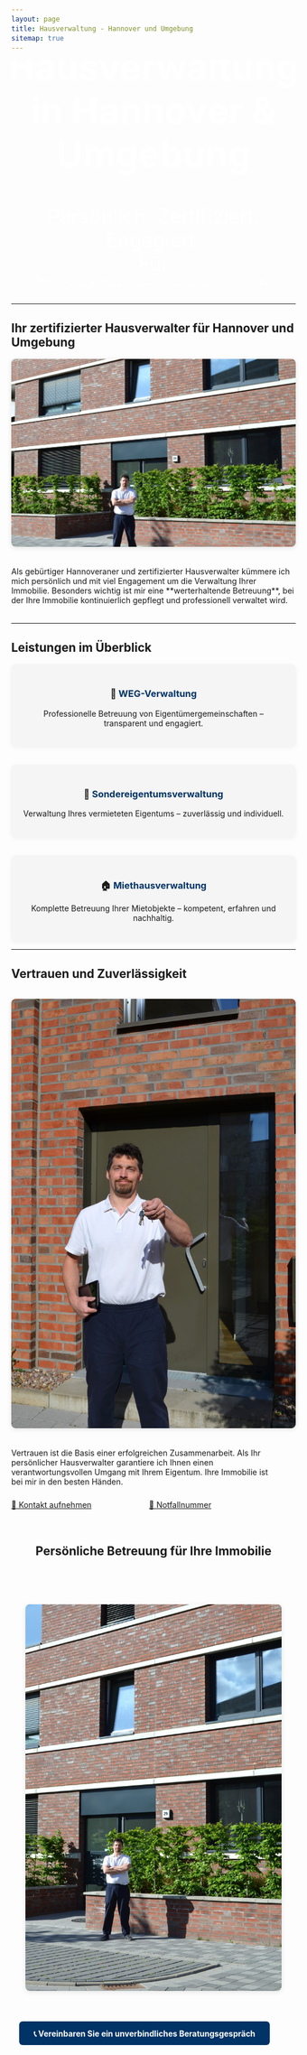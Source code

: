 ```yaml
---
layout: page
title: Hausverwaltung - Hannover und Umgebung
sitemap: true
---
```

<!-- Hero-Bereich -->
<div style="position: relative; overflow: hidden; height: 400px; margin-bottom: 2rem; border-radius: 8px;">

  <!-- Hintergrundbild (leicht unscharf) -->
  <div style="position: absolute; top: 0; left: 0; width: 100%; height: 100%; background: url('/assets/img/dsc_0030_optimiert.jpg') center center / cover no-repeat; filter: blur(5px) brightness(0.8); z-index: 1;">
  </div>

  <!-- Textinhalt -->
  <div style="position: relative; z-index: 2; display: flex; flex-direction: column; justify-content: center; align-items: center; height: 100%; color: white; text-align: center; padding: 1rem;">
    <h1 style="font-size: 4rem; margin-bottom: 1rem;">Hausverwaltung in Hannover & Umgebung</h1>
    <p style="font-size: 2.2rem; max-width: 90%; margin-bottom: 1.5rem;">
      Persönlich. Zertifiziert. Engagiert.<br>
      Für Eigentümergemeinschaften, Miethäuser und Sondereigentum.
    </p>


<a href="/kontakt/" class="button-link">
  📨 Kontakt aufnehmen
</a>
    

  </div>

</div>

---

## Ihr zertifizierter Hausverwalter für Hannover und Umgebung

<div style="display: flex; flex-wrap: wrap; gap: 2rem; align-items: center; justify-content: center; margin-bottom: 2rem;">

  <!-- Portraitfoto -->
  <div style="flex: 1 1 300px; min-width: 280px;">
    <img src="/assets/img/dsc_0032_optimiert.jpg" alt="Portrait Marco Müller" style="width: 100%; height: auto; border-radius: 8px; box-shadow: 0 2px 8px rgba(0,0,0,0.1);">
  </div>

  <!-- Text -->
  <div style="flex: 2 1 400px; min-width: 280px;">
    Als gebürtiger Hannoveraner und zertifizierter Hausverwalter kümmere ich mich persönlich und mit viel Engagement um die Verwaltung Ihrer Immobilie.  
    Besonders wichtig ist mir eine **werterhaltende Betreuung**, bei der Ihre Immobilie kontinuierlich gepflegt und professionell verwaltet wird.
  </div>

</div>

---

## Leistungen im Überblick

<div style="display: flex; flex-wrap: wrap; gap: 2rem; justify-content: center; margin-top: 1rem;">

<!-- WEG-Verwaltung -->
<div style="flex: 1 1 280px; background: #f5f5f5; padding: 1.2rem; border-radius: 8px; text-align: center; box-shadow: 0 2px 8px rgba(0,0,0,0.05);">
  <h3>🏢 <a href="/weg-verwaltung/" style="text-decoration: none; color: #003366;">WEG-Verwaltung</a></h3>
  <p>Professionelle Betreuung von Eigentümergemeinschaften – transparent und engagiert.</p>
</div>

<!-- Sondereigentumsverwaltung -->
<div style="flex: 1 1 280px; background: #f5f5f5; padding: 1.2rem; border-radius: 8px; text-align: center; box-shadow: 0 2px 8px rgba(0,0,0,0.05);">
  <h3>🔑 <a href="/sondereigentumsverwaltung/" style="text-decoration: none; color: #003366;">Sondereigentumsverwaltung</a></h3>
  <p>Verwaltung Ihres vermieteten Eigentums – zuverlässig und individuell.</p>
</div>

<!-- Miethausverwaltung -->
<div style="flex: 1 1 280px; background: #f5f5f5; padding: 1.2rem; border-radius: 8px; text-align: center; box-shadow: 0 2px 8px rgba(0,0,0,0.05);">
  <h3>🏠 <a href="/miethausverwaltung/" style="text-decoration: none; color: #003366;">Miethausverwaltung</a></h3>
  <p>Komplette Betreuung Ihrer Mietobjekte – kompetent, erfahren und nachhaltig.</p>
</div>

</div>

---

## Vertrauen und Zuverlässigkeit

<div style="display: flex; flex-wrap: wrap; gap: 2rem; align-items: center; justify-content: center; margin-top: 2rem;">

  <!-- Schlüsselübergabe Bild -->
  <div style="flex: 1 1 300px; min-width: 280px;">
    <img src="/assets/img/dsc_0078_optimiert.jpg" alt="Schlüsselübergabe" style="width: 100%; height: auto; border-radius: 8px; box-shadow: 0 2px 8px rgba(0,0,0,0.1);">
  </div>

  <!-- Text -->
  <div style="flex: 2 1 400px; min-width: 280px;">
    Vertrauen ist die Basis einer erfolgreichen Zusammenarbeit.  
    Als Ihr persönlicher Hausverwalter garantiere ich Ihnen einen verantwortungsvollen Umgang mit Ihrem Eigentum.  
    Ihre Immobilie ist bei mir in den besten Händen.

  <div style="margin-top: 1.5rem; display: flex; flex-wrap: wrap; gap: 1rem;">

  <a href="/kontakt/" class="button-link" style="flex: 1; min-width: 220px;">
    📨 Kontakt aufnehmen
  </a>
  <a href="/notfall/" class="button-link red" style="flex: 1; min-width: 220px;">
    🚨 Notfallnummer
  </a>
    
  </div>

</div>

---

## Persönliche Betreuung für Ihre Immobilie

<div style="text-align: center; margin-top: 2rem;">
  <img src="/assets/img/dsc_0038_optimiert.jpg" alt="Marco Müller bei Objektbegehung" style="width: 90%; max-width: 800px; height: auto; border-radius: 8px; box-shadow: 0 2px 8px rgba(0,0,0,0.1);">
</div>

<div style="margin-top: 2rem; text-align: center;">
  <a href="/kontakt/" style="background-color: #003366; color: white; padding: 0.8rem 1.6rem; border-radius: 6px; text-decoration: none; font-weight: bold;">
    📞 Vereinbaren Sie ein unverbindliches Beratungsgespräch
  </a>
</div>

---
